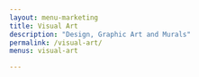 ```yaml
---
layout: menu-marketing
title: Visual Art
description: "Design, Graphic Art and Murals"
permalink: /visual-art/
menus: visual-art

---
```

